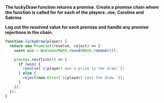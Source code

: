**The luckyDraw function returns a promise. Create a promise chain where the function is called for for each of the players: Joe, Caroline and Sabrina**

**Log out the resolved value for each promise and handle any promise rejections in the chain.**

```javascript
function luckyDraw(player) {
  return new Promise((resolve, reject) => {
    const win = Boolean(Math.round(Math.random()));

    process.nextTick(() => {
      if (win) {
        resolve(`${player} won a prize in the draw!`);
      } else {
        reject(new Error(`${player} lost the draw.`));
      }
    });
  });
}
```
